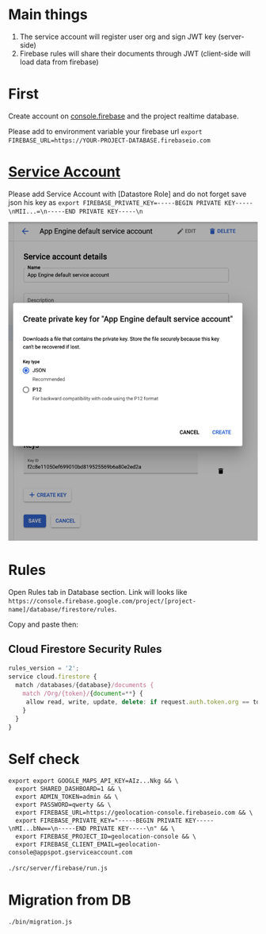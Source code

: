 # Main things

1. The service account will register user org and sign JWT key (server-side)
2. Firebase rules will share their documents through JWT (client-side will load data from firebase)

# First

Create account on [console.firebase](https://console.firebase.google.com/) and the project realtime database.

Please add to environment variable your firebase url `export FIREBASE_URL=https://YOUR-PROJECT-DATABASE.firebaseio.com`

# [Service Account](https://console.cloud.google.com/iam-admin/serviceaccounts?authuser=0)

Please add Service Account with [Datastore Role] and do not forget save json his key as `export FIREBASE_PRIVATE_KEY=-----BEGIN PRIVATE KEY-----\nMII...=\n-----END PRIVATE KEY-----\n`

![Service Account](./service-account.png)

# Rules

Open Rules tab in Database section. Link will looks like
`https://console.firebase.google.com/project/[project-name]/database/firestore/rules`.

Copy and paste then:

## Cloud Firestore Security Rules

```js
rules_version = '2';
service cloud.firestore {
  match /databases/{database}/documents {
    match /Org/{token}/{document=**} {
     allow read, write, update, delete: if request.auth.token.org == token;
    }
  }
}
```

# Self check

```
export export GOOGLE_MAPS_API_KEY=AIz...Nkg && \
  export SHARED_DASHBOARD=1 && \
  export ADMIN_TOKEN=admin && \
  export PASSWORD=qwerty && \
  export FIREBASE_URL=https://geolocation-console.firebaseio.com && \
  export FIREBASE_PRIVATE_KEY="-----BEGIN PRIVATE KEY-----\nMI...bNw==\n-----END PRIVATE KEY-----\n" && \
  export FIREBASE_PROJECT_ID=geolocation-console && \
  export FIREBASE_CLIENT_EMAIL=geolocation-console@appspot.gserviceaccount.com

./src/server/firebase/run.js
```

# Migration from DB

```
./bin/migration.js
```